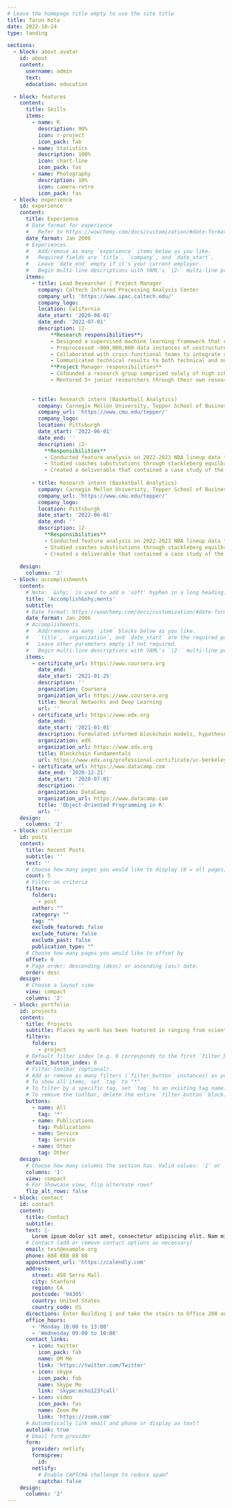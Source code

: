 ```yaml
---
# Leave the homepage title empty to use the site title
title: Tarun Kota
date: 2022-10-24
type: landing

sections:
  - block: about.avatar
    id: about
    content:
      username: admin
      text:
      education: education

  - block: features
    content:
      title: Skills
      items:
        - name: R
          description: 90%
          icon: r-project
          icon_pack: fab
        - name: Statistics
          description: 100%
          icon: chart-line
          icon_pack: fas
        - name: Photography
          description: 10%
          icon: camera-retro
          icon_pack: fas
  - block: experience
    id: experience
    content:
      title: Experience
      # Date format for experience
      #   Refer to https://wowchemy.com/docs/customization/#date-format
      date_format: Jan 2006
      # Experiences.
      #   Add/remove as many `experience` items below as you like.
      #   Required fields are `title`, `company`, and `date_start`.
      #   Leave `date_end` empty if it's your current employer.
      #   Begin multi-line descriptions with YAML's `|2-` multi-line prefix.
      items:
        - title: Lead Researcher | Project Manager
          company: Caltech Infrared Processing Analysis Center
          company_url: 'https://www.ipac.caltech.edu/'
          company_logo: 
          location: California
          date_start: '2020-08-01'
          date_end: '2022-07-01'
          description: |2-
              **Research responsibilities**:
              - Designed a supervised machine learning framework that employed a binary classification model to detect proper motion brown dwarfs.
              - Preprocessed ~900,000,000 data instances of unstructured data from CatWISE and refactored data to feed into machine learning model.
              - Collaborated with cross-functional teams to integrate and deploy ML model on CatWISE, leading to a discovery of 16 new brown dwarfs. 
              - Communicated technical results to both technical and non-technical during weekly lab meetings
              **Project Manager responsibilities**              
              - Cofounded a research group comprised solely of high schoolers and undergraduate students that focused on building a stellar motion detector.
              - Mentored 5+ junior researchers through their own research projects, resulting in two publications.
              
              
        - title: Research intern (Basketball Analytics)
          company: Carnegie Mellon University, Tepper School of Business
          company_url: 'https://www.cmu.edu/tepper/'
          company_logo:
          location: Pittsburgh
          date_start: '2022-06-01'
          date_end: ''
          description: |2-
            **Responsibilities**
            - Conducted feature analysis on 2022-2023 NBA lineup data to identify pertinent variables to lineup efficiency and team success
            - Studied coaches substitutions through stackleberg equilbrium analysis, analyzing the efficiacy of decisions made
            - Created a deliverable that contained a case study of the NBA Finals Matchup (warriors vs. celtics), highlighting key coaching decisions and contributors.
              
        - title: Research intern (Basketball Analytics)
          company: Carnegie Mellon University, Tepper School of Business
          company_url: 'https://www.cmu.edu/tepper/'
          company_logo:
          location: Pittsburgh
          date_start: '2022-06-01'
          date_end: ''
          description: |2-
            **Responsibilities**
            - Conducted feature analysis on 2022-2023 NBA lineup data to identify pertinent variables to lineup efficiency and team success
            - Studied coaches substitutions through stackleberg equilbrium analysis, analyzing the efficiacy of decisions made
            - Created a deliverable that contained a case study of the NBA Finals Matchup (warriors vs. celtics), highlighting key coaching decisions and contributors.        
          
    design:
      columns: '2'
  - block: accomplishments
    content:
      # Note: `&shy;` is used to add a 'soft' hyphen in a long heading.
      title: 'Accomplish&shy;ments'
      subtitle:
      # Date format: https://wowchemy.com/docs/customization/#date-format
      date_format: Jan 2006
      # Accomplishments.
      #   Add/remove as many `item` blocks below as you like.
      #   `title`, `organization`, and `date_start` are the required parameters.
      #   Leave other parameters empty if not required.
      #   Begin multi-line descriptions with YAML's `|2-` multi-line prefix.
      items:
        - certificate_url: https://www.coursera.org
          date_end: ''
          date_start: '2021-01-25'
          description: ''
          organization: Coursera
          organization_url: https://www.coursera.org
          title: Neural Networks and Deep Learning
          url: ''
        - certificate_url: https://www.edx.org
          date_end: ''
          date_start: '2021-01-01'
          description: Formulated informed blockchain models, hypotheses, and use cases.
          organization: edX
          organization_url: https://www.edx.org
          title: Blockchain Fundamentals
          url: https://www.edx.org/professional-certificate/uc-berkeleyx-blockchain-fundamentals
        - certificate_url: https://www.datacamp.com
          date_end: '2020-12-21'
          date_start: '2020-07-01'
          description: ''
          organization: DataCamp
          organization_url: https://www.datacamp.com
          title: 'Object-Oriented Programming in R'
          url: ''
    design:
      columns: '2'
  - block: collection
    id: posts
    content:
      title: Recent Posts
      subtitle: ''
      text: ''
      # Choose how many pages you would like to display (0 = all pages)
      count: 5
      # Filter on criteria
      filters:
        folders:
          - post
        author: ""
        category: ""
        tag: ""
        exclude_featured: false
        exclude_future: false
        exclude_past: false
        publication_type: ""
      # Choose how many pages you would like to offset by
      offset: 0
      # Page order: descending (desc) or ascending (asc) date.
      order: desc
    design:
      # Choose a layout view
      view: compact
      columns: '2'
  - block: portfolio
    id: projects
    content:
      title: Projects
      subtitle: Places my work has been featured in ranging from scientific publications to media outlets!
      filters:
        folders:
          - project
      # Default filter index (e.g. 0 corresponds to the first `filter_button` instance below).
      default_button_index: 0
      # Filter toolbar (optional).
      # Add or remove as many filters (`filter_button` instances) as you like.
      # To show all items, set `tag` to "*".
      # To filter by a specific tag, set `tag` to an existing tag name.
      # To remove the toolbar, delete the entire `filter_button` block.
      buttons:
        - name: All
          tag: '*'
        - name: Publications
          tag: Publications
        - name: Service
          tag: Service
        - name: Other
          tag: Other
    design:
      # Choose how many columns the section has. Valid values: '1' or '2'.
      columns: '1'
      view: compact
      # For Showcase view, flip alternate rows?
      flip_alt_rows: false
  - block: contact
    id: contact
    content:
      title: Contact
      subtitle:
      text: |-
        Lorem ipsum dolor sit amet, consectetur adipiscing elit. Nam mi diam, venenatis ut magna et, vehicula efficitur enim.
      # Contact (add or remove contact options as necessary)
      email: test@example.org
      phone: 888 888 88 88
      appointment_url: 'https://calendly.com'
      address:
        street: 450 Serra Mall
        city: Stanford
        region: CA
        postcode: '94305'
        country: United States
        country_code: US
      directions: Enter Building 1 and take the stairs to Office 200 on Floor 2
      office_hours:
        - 'Monday 10:00 to 13:00'
        - 'Wednesday 09:00 to 10:00'
      contact_links:
        - icon: twitter
          icon_pack: fab
          name: DM Me
          link: 'https://twitter.com/Twitter'
        - icon: skype
          icon_pack: fab
          name: Skype Me
          link: 'skype:echo123?call'
        - icon: video
          icon_pack: fas
          name: Zoom Me
          link: 'https://zoom.com'
      # Automatically link email and phone or display as text?
      autolink: true
      # Email form provider
      form:
        provider: netlify
        formspree:
          id:
        netlify:
          # Enable CAPTCHA challenge to reduce spam?
          captcha: false
    design:
      columns: '2'
---
```


